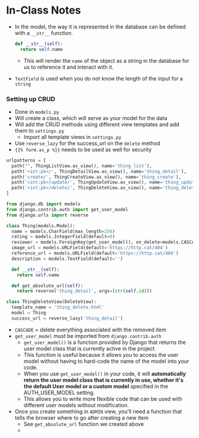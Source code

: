 # In-Class Notes

* In the model, the way it is represented in the database can be defined with a `__str__` function.
  
  ```py
  def __str__(self):
    return self.name
  ```

  * This will render the `name` of the object as a string in the database for us to reference it and interact with it.
* `TextField` is used when you do not know the length of the input for a `string`

### Setting up CRUD

* Done in `models.py`
* Will create a class, which will serve as your model for the data
* Will add the CRUD methods using different view templates and add them to `settings.py`
  * Import all template views in `settings.py`
* Use `reverse_lazy` for the success_url on the `delete` method
* `{{% form.as_p %}}` needs to be used as well for security

```py
urlpatterns = [
  path("", ThingListView.as_view(), name='thing_list'),
  path('<int:pk>/', ThingDetailView.as_view(), name='thing_detail'),
  path('create/', ThingCreateView.as_view(), name='thing_create'),
  path('<int:pk>/update/', ThingUpdateView.as_view(), name='thing_update'),
  path('<int:pk>/delete/', ThingDeleteView.as_view(), name='thing_delete'),
]
```

```py
from django.db import models
from django.contrib.auth import get_user_model
from django.urls import reverse

class Thing(models.Model):
  name = models.CharField(max_length=256)
  rating = models.IntegerField(default=0)
  reviewer = models.ForeignKey(get_user_model(), on_delete=models.CASCADE)
  image_url = models.URLField(default='https://http.cat/404')
  reference_url = models.URLField(default='https://http.cat/404')
  description = models.TextField(default='')

  def __str__(self):
    return self.name

  def get_absolute_url(self):
    return reverse('thing_detail', args=[str(self.id)])
```

```py
class ThingDeleteView(DeleteView):
  template_name = 'thing_delete.html'
  model = Thing
  success_url = reverse_lazy('thing_detail')
```

* `CASCADE` = delete everything associated with the removed item
* `get_user_model` must be imported from `django.contrib.auth`
  * `get_user_model()` is a function provided by Django that returns the user model class that is currently active in the project.
  * This function is useful because it allows you to access the user model without having to hard-code the name of the model into your code.
  * When you use `get_user_model()` in your code, it will **automatically return the user model class that is currently in use, whether it's the default User model or a custom model** specified in the AUTH_USER_MODEL setting.
  * This allows you to write more flexible code that can be used with different user models without modification.
* Once you create something in `ADMIN` view, you'll need a function that tells the browser where to go after creating a new item
  * See `get_absolute_url` function we created above
  * 
